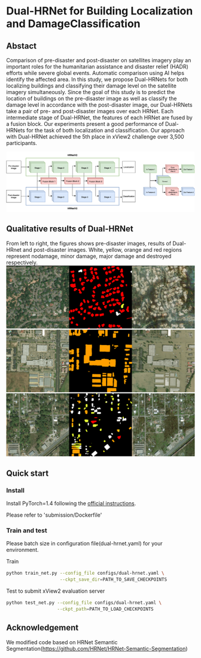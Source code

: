 # Dual-HRNet for Building Localization and DamageClassification

## Abstact
Comparison of pre-disaster and post-disaster on satellites imagery play an important roles for the humanitarian assistance and disaster relief (HADR) efforts while severe global events. Automatic comparison using AI helps identify the affected area. In this study, we propose Dual-HRNets for both localizing buildings and classifying their damage level on the satellite imagery simultaneously. Since the goal of this study is to predict the location of buildings on the pre-disaster image as well as classify the damage level in accordance with the post-disaster image, our Dual-HRNets take a pair of pre- and post-disaster images over each HRNet. Each intermediate stage of Dual-HRNet, the features of each HRNet are fused by a fusion block. Our experiments present a good performance of Dual-HRNets for the task of both localization and classification. Our approach with Dual-HRNet achieved the 5th place in xView2 challenge over 3,500 participants.

![](figures/dual-hrnet.png)

## Qualitative results of Dual-HRNet
From left to right, the figures shows pre-disaster images, results of Dual-HRnet and post-disaster images.
White, yellow, orange and red regions represent nodamage, minor damage, major damage and destroyed respectively.
![](figures/test_1.png)
![](figures/test_2.png)
![](figures/test_3.png)


## Quick start
### Install
Install PyTorch=1.4 following the [official instructions](https://pytorch.org/).

Please refer to 'submission/Dockerfile'

### Train and test
Please batch size in configuration file(dual-hrnet.yaml) for your environment.

Train
````bash
python train_net.py --config_file configs/dual-hrnet.yaml \
                    --ckpt_save_dir=PATH_TO_SAVE_CHECKPOINTS
````

Test to submit xView2 evaluation server
````bash
python test_net.py --config_file configs/dual-hrnet.yaml \
                   --ckpt_path=PATH_TO_LOAD_CHECKPOINTS
````



## Acknowledgement
We modified code based on HRNet Semantic Segmentation(https://github.com/HRNet/HRNet-Semantic-Segmentation)

